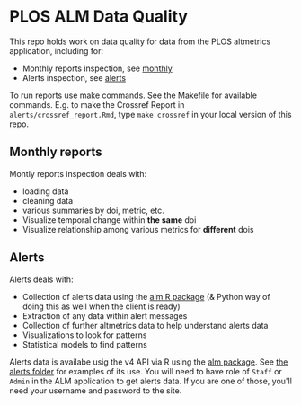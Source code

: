 PLOS ALM Data Quality
=====================

This repo holds work on data quality for data from the PLOS altmetrics application, including for:

* Monthly reports inspection, see [monthly](monthly/)
* Alerts inspection, see [alerts](alerts/)

To run reports use make commands. See the Makefile for available commands. E.g. to make the Crossref Report in `alerts/crossref_report.Rmd`, type `make crossref` in your local version of this repo.

## Monthly reports

Montly reports inspection deals with:

* loading data
* cleaning data
* various summaries by doi, metric, etc.
* Visualize temporal change within __the same__ doi
* Visualize relationship among various metrics for __different__ dois

## Alerts

Alerts deals with:

* Collection of alerts data using the [alm R package][almpkg] (& Python way of doing this as well when the client is ready)
* Extraction of any data within alert messages
* Collection of further altmetrics data to help understand alerts data
* Visualizations to look for patterns
* Statistical models to find patterns

Alerts data is availabe usig the v4 API via R using the [alm package][almpkg]. See [the alerts folder](alerts/) for examples of its use. You will need to have role of `Staff` or `Admin` in the ALM application to get alerts data. If you are one of those, you'll need your username and password to the site.

[almpkg]: https://github.com/ropensci/alm
